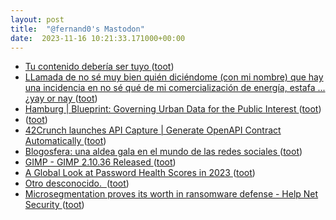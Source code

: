 ```yaml
---
layout: post
title:  "@fernand0's Mastodon"
date:  2023-11-16 10:21:33.171000+00:00
---
```

*  [Tu contenido debería ser tuyo ](https://javipas.com/2023/10/25/tu-contenido-deberia-ser-tuyo) ([toot](https://mastodon.social/@fernand0/111419725777827380))
*  [LLamada de no sé muy bien quién diciéndome (con mi nombre) que hay una incidencia en no sé qué de mi comercialización de energía, estafa ... ¿yay or nay ](https://mastodon.social/@fernand0/111419722422545439) ([toot](https://mastodon.social/@fernand0/111419722422545439))
*  [Hamburg \| Blueprint: Governing Urban Data for the Public Interest ](https://thenewhanse.eu/en/blueprin) ([toot](https://mastodon.social/@fernand0/111419459684452287))
*  [ ](https://paquita.masto.host/@manu) ([toot](https://mastodon.social/@fernand0/111419394785328083))
*  [42Crunch launches API Capture \| Generate OpenAPI Contract Automatically ](https://42crunch.com/42crunch-launches-automated-api-contract-generation-to-improve-governance-speed-development) ([toot](https://mastodon.social/@fernand0/111419293852685529))
*  [Blogosfera: una aldea gala en el mundo de las redes sociales ](https://www.heraldo.es/noticias/ocio-y-cultura/2023/11/15/blogs-marketing-digital-1691264.htm) ([toot](https://mastodon.social/@fernand0/111419284708033476))
*  [GIMP - GIMP 2.10.36 Released ](https://www.gimp.org/news/2023/11/07/gimp-2-10-36-released) ([toot](https://mastodon.social/@fernand0/111417918972350501))
*  [A Global Look at Password Health Scores in 2023 ](https://www.dashlane.com/resources/global-password-health-202) ([toot](https://mastodon.social/@fernand0/111416257326873851))
*  [Otro desconocido.  ](https://avecesunafoto.wordpress.com/2023/11/15/otro-desconocido) ([toot](https://mastodon.social/@fernand0/111416038340598320))
*  [Microsegmentation proves its worth in ransomware defense - Help Net Security ](https://www.helpnetsecurity.com/2023/11/07/ransomware-microsegmentation-strategies) ([toot](https://mastodon.social/@fernand0/111415918084681979))
